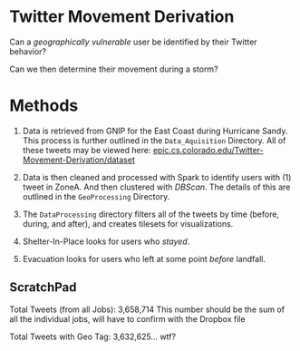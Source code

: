 Twitter Movement Derivation 
==========================

Can a _geographically vulnerable_ user be identified by their Twitter behavior?

Can we then determine their movement during a storm?


# Methods
1. Data is retrieved from GNIP for the East Coast during Hurricane Sandy. This process is further outlined in the `Data_Aquisition` Directory. All of these tweets may be viewed here: [epic.cs.colorado.edu/Twitter-Movement-Derivation/dataset](http://epic.cs.colorado.edu/Twitter-Movement-Derivation/dataset)

2. Data is then cleaned and processed with Spark to identify users with (1) tweet in ZoneA. And then clustered with _DBScan_. The details of this are outlined in the `GeoProcessing` Directory.

3. The `DataProcessing` directory filters all of the tweets by time (before, during, and after), and creates tilesets for visualizations.

4. Shelter-In-Place looks for users who _stayed_.

5. Evacuation looks for users who left at some point _before_ landfall.




ScratchPad
----------

Total Tweets (from all Jobs): 3,658,714
This number should be the sum of all the individual jobs, will have to confirm with the Dropbox file

Total Tweets with Geo Tag: 3,632,625... wtf?
